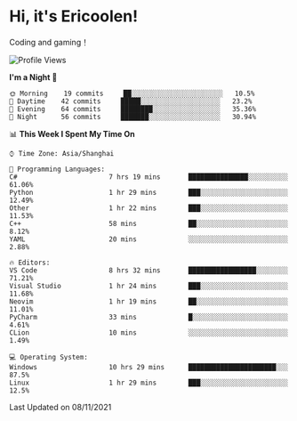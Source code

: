 # Hi, it's Ericoolen!
Coding and gaming！

<!--START_SECTION:waka-->
![Profile Views](http://img.shields.io/badge/Profile%20Views-0-blue)

**I'm a Night 🦉** 

```text
🌞 Morning    19 commits     ██░░░░░░░░░░░░░░░░░░░░░░░   10.5% 
🌆 Daytime    42 commits     █████░░░░░░░░░░░░░░░░░░░░   23.2% 
🌃 Evening    64 commits     ████████░░░░░░░░░░░░░░░░░   35.36% 
🌙 Night      56 commits     ███████░░░░░░░░░░░░░░░░░░   30.94%

```


📊 **This Week I Spent My Time On** 

```text
⌚︎ Time Zone: Asia/Shanghai

💬 Programming Languages: 
C#                       7 hrs 19 mins       ███████████████░░░░░░░░░░   61.06% 
Python                   1 hr 29 mins        ███░░░░░░░░░░░░░░░░░░░░░░   12.49% 
Other                    1 hr 22 mins        ███░░░░░░░░░░░░░░░░░░░░░░   11.53% 
C++                      58 mins             ██░░░░░░░░░░░░░░░░░░░░░░░   8.12% 
YAML                     20 mins             ░░░░░░░░░░░░░░░░░░░░░░░░░   2.88%

🔥 Editors: 
VS Code                  8 hrs 32 mins       █████████████████░░░░░░░░   71.21% 
Visual Studio            1 hr 24 mins        ███░░░░░░░░░░░░░░░░░░░░░░   11.68% 
Neovim                   1 hr 19 mins        ██░░░░░░░░░░░░░░░░░░░░░░░   11.01% 
PyCharm                  33 mins             █░░░░░░░░░░░░░░░░░░░░░░░░   4.61% 
CLion                    10 mins             ░░░░░░░░░░░░░░░░░░░░░░░░░   1.49%

💻 Operating System: 
Windows                  10 hrs 29 mins      ██████████████████████░░░   87.5% 
Linux                    1 hr 29 mins        ███░░░░░░░░░░░░░░░░░░░░░░   12.5%

```


 Last Updated on 08/11/2021
<!--END_SECTION:waka-->

